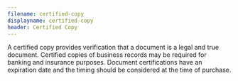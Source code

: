 ```yaml
---
filename: certified-copy
displayname: certified-copy
header: Certified Copy
---
```


A certified copy provides verification that a document is a legal and true document. Certified copies of business records may be required for banking and insurance purposes. Document certifications have an expiration date and the timing should be considered at the time of purchase.
